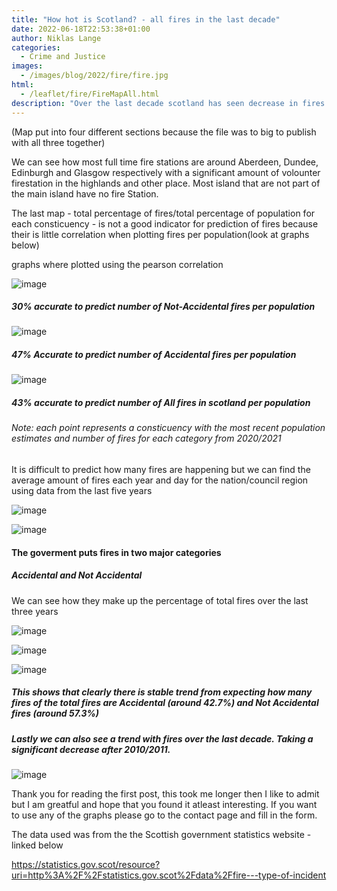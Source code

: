 ```yaml
---
title: "How hot is Scotland? - all fires in the last decade"
date: 2022-06-18T22:53:38+01:00
author: Niklas Lange
categories:
  - Crime and Justice
images:
  - /images/blog/2022/fire/fire.jpg
html:
  - /leaflet/fire/FireMapAll.html
description: "Over the last decade scotland has seen decrease in fires over the last decade. Although this is good it could be better. Most of the fires in the last decade where 'Not-Accidental', especially with areas that have a high population most notable Glasgow. Interactive maps of Fires  in Scotland from the last year and other interesting information - click the title to discover more"
---
```



(Map put into four different sections because the file was to big to publish with all three together)

We can see how most full time fire stations are around Aberdeen, Dundee, Edinburgh and Glasgow respectively with a significant amount of volounter firestation in the highlands and other place. Most island that are not part of the main island have no fire Station.

The last map - total percentage of fires/total percentage of population for each consticuency -  is not a good indicator for prediction of fires because their is little correlation when plotting fires per population(look at graphs below)

graphs where plotted using the pearson correlation

![image](/images/blog/2022/fire/NotAcciCorrelation.png)

##### 30% accurate to predict number of Not-Accidental fires per population

![image](/images/blog/2022/fire/AcciCorrelation.png)

##### 47% Accurate to predict number of Accidental fires per population

![image](/images/blog/2022/fire/AllCorrelation.png)

##### 43% accurate to predict number of All fires in scotland per population

######  Note: each point represents a consticuency with the most recent population estimates and number of fires for each category from 2020/2021

It is difficult to predict how many fires are happening but we can find the average amount of fires each year and day for the nation/council region using data from the last five years

![image](/images/blog/2022/fire/average_years.jpeg)

![image](/images/blog/2022/fire/fire_average_2.jpeg)

#### The goverment puts fires in two major categories
##### Accidental and Not Accidental
We can see how they make up the percentage of total fires over the last three years

![image](/images/blog/2022/fire/donut20-21.jpeg)

![image](/images/blog/2022/fire/donut19-20.jpeg)

![image](/images/blog/2022/fire/donut18-19.jpeg)

##### This shows that clearly there is stable trend from expecting how many fires of the total fires are Accidental (around 42.7%) and Not Accidental fires (around 57.3%)

##### Lastly we can also see a trend with fires over the last decade. Taking a significant decrease after 2010/2011.

![image](/images/blog/2022/fire/histogram.jpeg)

Thank you for reading the first post, this took me longer then I like to admit but I am greatful and hope that you found it atleast interesting. If you want to use any of the graphs please go to the contact page and fill in the form.

The data used was from the the Scottish government statistics website - linked below

https://statistics.gov.scot/resource?uri=http%3A%2F%2Fstatistics.gov.scot%2Fdata%2Ffire---type-of-incident